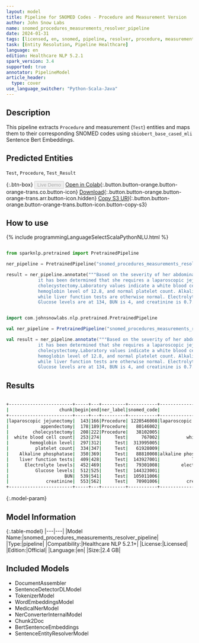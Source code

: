 ```yaml
---
layout: model
title: Pipeline for SNOMED Codes - Procedure and Measurement Version
author: John Snow Labs
name: snomed_procedures_measurements_resolver_pipeline
date: 2024-01-31
tags: [licensed, en, snomed, pipeline, resolver, procedure, measurements]
task: [Entity Resolution, Pipeline Healthcare]
language: en
edition: Healthcare NLP 5.2.1
spark_version: 3.4
supported: true
annotator: PipelineModel
article_header:
  type: cover
use_language_switcher: "Python-Scala-Java"
---
```


## Description

This pipeline extracts `Procedure` and measurement (`Test`) entities and maps them to their corresponding SNOMED codes using `sbiobert_base_cased_mli` Sentence Bert Embeddings.

## Predicted Entities

`Test`, `Procedure`, `Test_Result`

{:.btn-box}
<button class="button button-orange" disabled>Live Demo</button>
[Open in Colab](https://colab.research.google.com/github/JohnSnowLabs/spark-nlp-workshop/blob/master/healthcare-nlp/07.0.Pretrained_Clinical_Pipelines.ipynb){:.button.button-orange.button-orange-trans.co.button-icon}
[Download](https://s3.amazonaws.com/auxdata.johnsnowlabs.com/clinical/models/snomed_procedures_measurements_resolver_pipeline_en_5.2.1_3.4_1706726530964.zip){:.button.button-orange.button-orange-trans.arr.button-icon.hidden}
[Copy S3 URI](s3://auxdata.johnsnowlabs.com/clinical/models/snomed_procedures_measurements_resolver_pipeline_en_5.2.1_3.4_1706726530964.zip){:.button.button-orange.button-orange-trans.button-icon.button-copy-s3}

## How to use



<div class="tabs-box" markdown="1">
{% include programmingLanguageSelectScalaPythonNLU.html %}
  
```python

from sparknlp.pretrained import PretrainedPipeline

ner_pipeline = PretrainedPipeline("snomed_procedures_measurements_resolver_pipeline", "en", "clinical/models")

result = ner_pipeline.annotate("""Based on the severity of her abdominal examination and the persistence of her symptoms,
            it has been determined that she requires a laparoscopic jejunectomy, possible appendectomy, and
            cholecystectomy.Laboratory values indicate a white blood cell count of 15.3,
            hemoglobin level of 12.8, and normal platelet count. Alkaline phosphatase is elevated at 184,
            while liver function tests are otherwise normal. Electrolyte levels are within the normal range.
            Glucose levels are at 134, BUN is 4, and creatinine is 0.7.""")

```
```scala

import com.johnsnowlabs.nlp.pretrained.PretrainedPipeline

val ner_pipeline = PretrainedPipeline("snomed_procedures_measurements_resolver_pipeline", "en", "clinical/models")

val result = ner_pipeline.annotate("""Based on the severity of her abdominal examination and the persistence of her symptoms,
            it has been determined that she requires a laparoscopic jejunectomy, possible appendectomy, and
            cholecystectomy.Laboratory values indicate a white blood cell count of 15.3,
            hemoglobin level of 12.8, and normal platelet count. Alkaline phosphatase is elevated at 184,
            while liver function tests are otherwise normal. Electrolyte levels are within the normal range.
            Glucose levels are at 134, BUN is 4, and creatinine is 0.7.""")

```
</div>

## Results

```bash

+------------------------+-----+---+---------+-----------+--------------------------------+------------------------------------------------------------+------------------------------------------------------------+
|                   chunk|begin|end|ner_label|snomed_code|                      resolution|                                           all_k_resolutions|                                                 all_k_codes|
+------------------------+-----+---+---------+-----------+--------------------------------+------------------------------------------------------------+------------------------------------------------------------+
|laparoscopic jejunectomy|  143|166|Procedure| 1220546008|laparoscopic excision of jejunum|laparoscopic excision of jejunum:::laparoscopic appendice...|1220546008:::6025007:::307195003:::1220549001:::708627007...|
|            appendectomy|  178|189|Procedure|   80146002|                    appendectomy|appendectomy:::appendicotomy:::appendicectomy:::secondary...|80146002:::17041004:::149412002:::82730006:::174045003:::...|
|         cholecystectomy|  208|222|Procedure|   38102005|                 cholecystectomy|cholecystectomy:::choledochectomy:::cholecystotomy:::endo...|38102005:::6402000:::44337006:::45595009:::34130000:::899...|
|  white blood cell count|  253|274|     Test|     767002|          white blood cell count|white blood cell count:::white blood cell test:::differen...|767002:::252305002:::142922003:::44190001:::391558003:::4...|
|        hemoglobin level|  297|312|     Test|  313995005|              hemoglobin a level|hemoglobin a level:::plasma hemoglobin level:::hemoglobin...|313995005:::104142005:::407705000:::143073002:::35170002:...|
|          platelet count|  334|347|     Test|   61928009|                  platelet count|platelet count:::plateletcrit:::platelet estimate:::mean ...|61928009:::250314004:::8574009:::75672003:::80329005:::40...|
|    Alkaline phosphatase|  350|369|     Test|   88810008|alkaline phosphatase measurement|alkaline phosphatase measurement:::alkaline phosphatase s...|88810008:::45745006:::143948004:::166625007:::271234008::...|
|    liver function tests|  409|428|     Test|  143927001|            liver function tests|liver function tests:::liver function test:::liver functi...|143927001:::26958001:::166601004:::269992001:::736164009:...|
|      Electrolyte levels|  452|469|     Test|   79301008|        electrolytes measurement|electrolytes measurement:::electrolyte regulation:::blood...|79301008:::276025008:::144342002:::401142008:::386275008:...|
|          Glucose levels|  512|525|     Test|  144323001|             serum glucose level|serum glucose level:::plasma glucose level:::blood glucos...|144323001:::167094009:::144184004:::36048009:::72191006::...|
|                     BUN|  539|541|     Test|  105011006|                 bun measurement|bun measurement:::cinching:::bost operation:::pexy:::blou...|105011006:::16227009:::85651007:::1431002:::46747009:::45...|
|              creatinine|  553|562|     Test|   70901006|          creatinine measurement|creatinine measurement:::plasma creatinine level:::serum ...|70901006:::166729007:::166713004:::144658009:::313936008:...|
+------------------------+-----+---+---------+-----------+--------------------------------+------------------------------------------------------------+------------------------------------------------------------+

```

{:.model-param}
## Model Information

{:.table-model}
|---|---|
|Model Name:|snomed_procedures_measurements_resolver_pipeline|
|Type:|pipeline|
|Compatibility:|Healthcare NLP 5.2.1+|
|License:|Licensed|
|Edition:|Official|
|Language:|en|
|Size:|2.4 GB|

## Included Models

- DocumentAssembler
- SentenceDetectorDLModel
- TokenizerModel
- WordEmbeddingsModel
- MedicalNerModel
- NerConverterInternalModel
- Chunk2Doc
- BertSentenceEmbeddings
- SentenceEntityResolverModel
